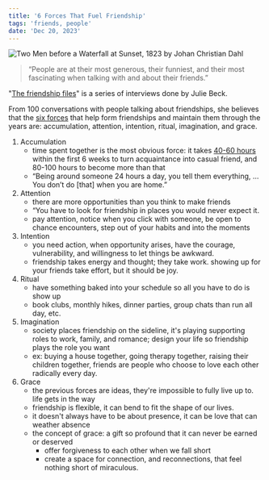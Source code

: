 ```yaml
---
title: '6 Forces That Fuel Friendship'
tags: 'friends, people'
date: 'Dec 20, 2023'
---
```


![Two Men before a Waterfall at Sunset, 1823 by Johan Christian Dahl](/images/friendshipforces.jpeg)

> “People are at their most generous, their funniest, and their most fascinating when talking with and about their friends.”

"[The friendship files](https://archive.is/CgTjh)" is a series of interviews done by Julie Beck.

From 100 conversations with people talking about friendships, she believes that the [six forces](https://archive.is/7nO7d) that help form friendships and maintain them through the years are: accumulation, attention, intention, ritual, imagination, and grace.

1. Accumulation
   - time spent together is the most obvious force: it takes [40-60 hours](https://journals.sagepub.com/doi/full/10.1177/0265407518761225) within the first 6 weeks to turn acquaintance into casual friend, and 80-100 hours to become more than that
   - “Being around someone 24 hours a day, you tell them everything, ... You don’t do [that] when you are home.”
2. Attention
   - there are more opportunities than you think to make friends
   - “You have to look for friendship in places you would never expect it.
   - pay attention, notice when you click with someone, be open to chance encounters, step out of your habits and into the moments
3. Intention
   - you need action, when opportunity arises, have the courage, vulnerability, and willingness to let things be awkward.
   - friendship takes energy and thought; they take work. showing up for your friends take effort, but it should be joy.
4. Ritual
   - have something baked into your schedule so all you have to do is show up
   - book clubs, monthly hikes, dinner parties, group chats than run all day, etc.
5. Imagination
   - society places friendship on the sideline, it's playing supporting roles to work, family, and romance; design your life so friendship plays the role you want
   - ex: buying a house together, going therapy together, raising their children together, friends are people who choose to love each other radically every day.
6. Grace
   - the previous forces are ideas, they're impossible to fully live up to. life gets in the way
   - friendship is flexible, it can bend to fit the shape of our lives.
   - it doesn't always have to be about presence, it can be love that can weather absence
   - the concept of grace: a gift so profound that it can never be earned or deserved
     - offer forgiveness to each other when we fall short
     - create a space for connection, and reconnections, that feel nothing short of miraculous.
